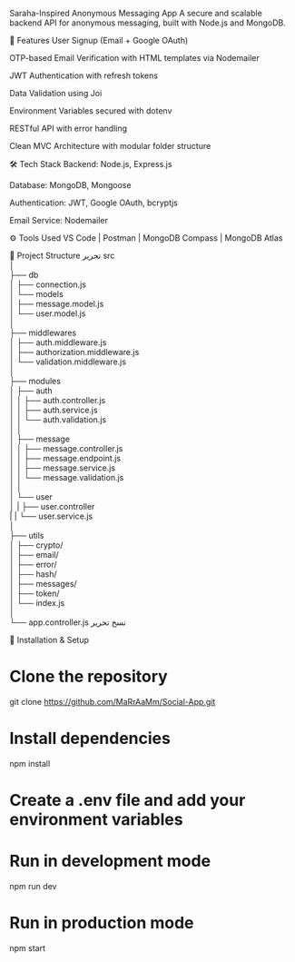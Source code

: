 
Saraha-Inspired Anonymous Messaging App
A secure and scalable backend API for anonymous messaging, built with Node.js and MongoDB.

🚀 Features
User Signup (Email + Google OAuth)

OTP-based Email Verification with HTML templates via Nodemailer

JWT Authentication with refresh tokens

Data Validation using Joi

Environment Variables secured with dotenv

RESTful API with error handling

Clean MVC Architecture with modular folder structure

🛠 Tech Stack
Backend: Node.js, Express.js

Database: MongoDB, Mongoose

Authentication: JWT, Google OAuth, bcryptjs

Email Service: Nodemailer

⚙️ Tools Used
VS Code | Postman | MongoDB Compass | MongoDB Atlas


📂 Project Structure
تحرير
src  
│  
├── db  
│   ├── connection.js  
│   └── models  
│       ├── message.model.js  
│       └── user.model.js  
│  
├── middlewares  
│   ├── auth.middleware.js  
│   ├── authorization.middleware.js  
│   └── validation.middleware.js  
│  
├── modules  
│   ├── auth  
│   │   ├── auth.controller.js  
│   │   ├── auth.service.js  
│   │   └── auth.validation.js  
│   │  
│   ├── message  
│   │   ├── message.controller.js  
│   │   ├── message.endpoint.js  
│   │   ├── message.service.js  
│   │   └── message.validation.js  
│   │  
│   └── user  
│   |   ├── user.controller         
|   |   └── user.service.js  
│  
├── utils  
│   ├── crypto/  
│   ├── email/  
│   ├── error/  
│   ├── hash/  
│   ├── messages/  
│   ├── token/  
│   └── index.js  
│  
└── app.controller.js
نسخ
تحرير

📌 Installation & Setup
# Clone the repository
git clone https://github.com/MaRrAaMm/Social-App.git

# Install dependencies
npm install

# Create a .env file and add your environment variables

# Run in development mode
npm run dev

# Run in production mode
npm start
